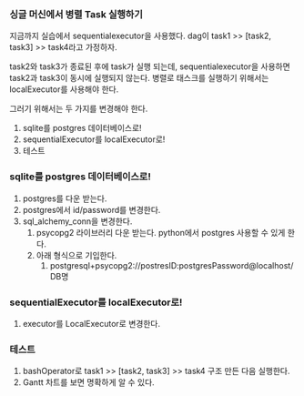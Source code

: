 ### 싱글 머신에서 병렬 Task 실행하기
지금까지 실습에서 sequentialexecutor을 사용했다.
dag이 task1 >> [task2, task3] >> task4라고 가정하자.

task2와 task3가 종료된 후에 task가 실행 되는데, sequentialexecutor을 사용하면 task2과 task3이 동시에 실행되지 않는다.
병렬로 태스크를 실행하기 위해서는 localExecutor를 사용해야 한다.

그러기 위해서는 두 가지를 변경해야 한다.
1. sqlite를 postgres 데이터베이스로!
2. sequentialExecutor를 localExecutor로!
3. 테스트

### sqlite를 postgres 데이터베이스로!
1. postgres를 다운 받는다.
2. postgres에서 id/password를 변경한다.
3. sql_alchemy_conn을 변경한다. 
   1. psycopg2 라이브러리 다운 받는다. python에서 postgres 사용할 수 있게 한다.
   2. 아래 형식으로 기입한다. 
      1. postgresql+psycopg2://postresID:postgresPassword@localhost/DB명
### sequentialExecutor를 localExecutor로!
1. executor를 LocalExecutor로 변경한다.

### 테스트
1. bashOperator로 task1 >> [task2, task3] >> task4 구조 만든 다음 실행한다.
2. Gantt 차트를 보면 명확하게 알 수 있다.

